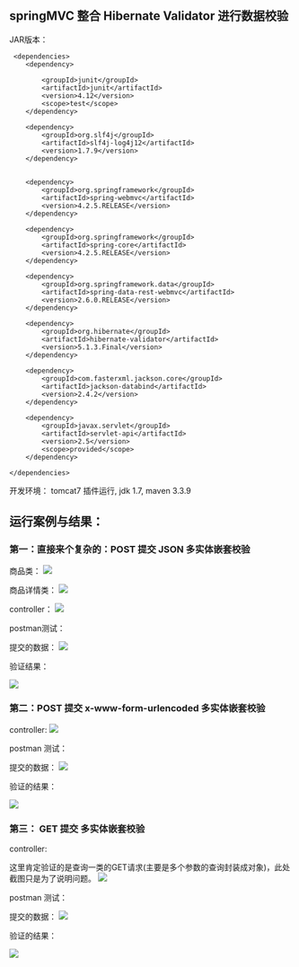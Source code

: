 ﻿## springMVC 整合 Hibernate Validator 进行数据校验

JAR版本：

     <dependencies>
        <dependency>

            <groupId>junit</groupId>
            <artifactId>junit</artifactId>
            <version>4.12</version>
            <scope>test</scope>
        </dependency>

        <dependency>
            <groupId>org.slf4j</groupId>
            <artifactId>slf4j-log4j12</artifactId>
            <version>1.7.9</version>
        </dependency>


        <dependency>
            <groupId>org.springframework</groupId>
            <artifactId>spring-webmvc</artifactId>
            <version>4.2.5.RELEASE</version>
        </dependency>

        <dependency>
            <groupId>org.springframework</groupId>
            <artifactId>spring-core</artifactId>
            <version>4.2.5.RELEASE</version>
        </dependency>

        <dependency>
            <groupId>org.springframework.data</groupId>
            <artifactId>spring-data-rest-webmvc</artifactId>
            <version>2.6.0.RELEASE</version>
        </dependency>

        <dependency>
            <groupId>org.hibernate</groupId>
            <artifactId>hibernate-validator</artifactId>
            <version>5.1.3.Final</version>
        </dependency>

        <dependency>
            <groupId>com.fasterxml.jackson.core</groupId>
            <artifactId>jackson-databind</artifactId>
            <version>2.4.2</version>
        </dependency>

        <dependency>
            <groupId>javax.servlet</groupId>
            <artifactId>servlet-api</artifactId>
            <version>2.5</version>
            <scope>provided</scope>
        </dependency>

    </dependencies>

开发环境：
tomcat7 插件运行, jdk 1.7, maven 3.3.9

## 运行案例与结果：

### 第一：直接来个复杂的：POST 提交 JSON 多实体嵌套校验

商品类：
![](http://i.imgur.com/nCZnUju.png)

商品详情类：
![](http://i.imgur.com/FNDjlef.png)

controller：
![](http://i.imgur.com/hdNGvHH.png)

postman测试：

提交的数据：
![](http://i.imgur.com/cR4JnWP.png)

验证结果：

![](http://i.imgur.com/S6RmjU1.png)

### 第二：POST 提交 x-www-form-urlencoded 多实体嵌套校验

controller:
![](http://i.imgur.com/nsqwDYE.png)

postman 测试：

提交的数据：
![](http://i.imgur.com/mXcaN52.png)

验证的结果：

![](http://i.imgur.com/gZEjEZF.png)

### 第三： GET 提交 多实体嵌套校验
controller: 

这里肯定验证的是查询一类的GET请求(主要是多个参数的查询封装成对象)，此处截图只是为了说明问题。
![](http://i.imgur.com/NIyS75z.png)

postman 测试：

提交的数据：
![](http://i.imgur.com/1ByZBPp.png)

验证的结果：

![](http://i.imgur.com/aYmGRtT.png)